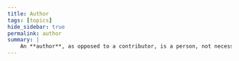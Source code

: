 ```yaml
---
title: Author
tags: [topics] 
hide_sidebar: true
permalink: author
summary: |
    An **author**, as opposed to a contributor, is a person, not necessarily a programmer, who creates audiovisual content for Hypersomnia with or without help of the [debugger setup](editor_setup).
---
```



